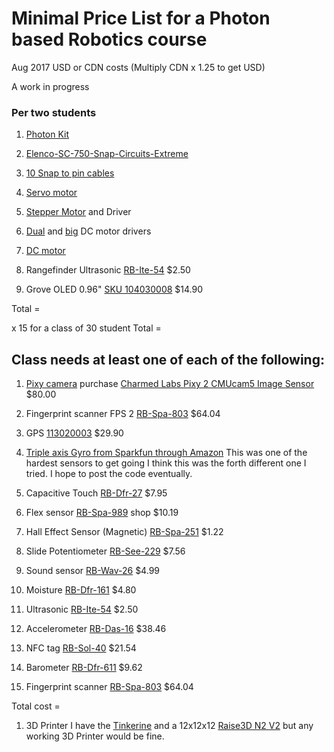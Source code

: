 # Minimal Price List for a Photon based Robotics course 
Aug 2017 USD or CDN costs
(Multiply CDN x 1.25 to get USD)

A work in progress


### Per two students

1. [Photon Kit](https://store.particle.io/products/photon-kit)

1. [Elenco-SC-750-Snap-Circuits-Extreme](https://www.amazon.ca/Elenco-SC-750-Snap-Circuits-Extreme/dp/B0002AHQWS)

1. [10 Snap to pin cables](https://www.amazon.ca/Snap-Circuits-SCJW10-Project-Connectors/dp/B013DA8XH0/ref=sr_1_fkmr0_1?s=toys&ie=UTF8&qid=1504073209&sr=1-1-fkmr0&keywords=snapcircuits+10+Snap+to+pin+cables)

1. [Servo motor](https://www.pololu.com/product/1057)

1. [Stepper Motor](https://www.pololu.com/product/1204) and Driver

1. [Dual](https://www.pololu.com/product/2135) and [big](https://www.pololu.com/product/1451) DC motor drivers

1. [DC motor](https://www.pololu.com/product/3225)

1. Rangefinder Ultrasonic	[RB-Ite-54](http://www.robotshop.com/en/hc-sr04-ultrasonic-range-finder.html)	$2.50

1. Grove OLED 0.96"	[SKU 104030008](https://www.seeedstudio.com/Grove-OLED-Display-0-96.html)	$14.90


Total =   

x 15 for a class of 30 student Total = 


## Class needs at least one of each of the following:

1. [Pixy camera](https://pixycam.com/) purchase [Charmed Labs Pixy 2 CMUcam5 Image Sensor](https://www.robotshop.com/ca/en/charmed-labs-pixy-2-cmucam5-image-sensor.html) $80.00

1. Fingerprint scanner FPS	2	[RB-Spa-803](http://www.robotshop.com/ca/en/fingerprint-scanner-5v-ttl.html)	$64.04

1. GPS 	[113020003](http://www.seeedstudio.com/depot/Grove-GPS-p-959.html)	$29.90 


1. [Triple axis Gyro from Sparkfun through Amazon](https://www.amazon.com/Triple-Axis-Accelerometer-Breakout-ADXL362/dp/B00AEOGDFS/ref=sr_1_1?s=industrial&ie=UTF8&qid=1504075018&sr=1-1&keywords=SparkFun+Triple+Axis+Accelerometer+Breakout+%28ADXL362%29) This was one of the hardest sensors to get going I think this was the forth different one I tried. I hope to post the code eventually.


1. Capacitive Touch	[RB-Dfr-27](	http://www.robotshop.com/en/at42qt1010-capacitive-touch-breakout.html)	$7.95

1. Flex sensor		[RB-Spa-989](http://www.robotshop.com/ca/en/22-10k-flexible-sensor.html)	shop	$10.19

1. Hall Effect Sensor (Magnetic)		[RB-Spa-251](http://www.robotshop.com/ca/en/hall-effect-sensor.html)	$1.22











1. Slide Potentiometer	[RB-See-229](	http://www.robotshop.com/ca/en/grove-slide-potentiometer.html)	$7.56
1. Sound sensor	[RB-Wav-26](http://www.robotshop.com/ca/en/sound-sensor.html)	$4.99
1. Moisture	[RB-Dfr-161](http://www.robotshop.com/en/dfrobot-moisture-sensor.html)	$4.80
1. Ultrasonic	[RB-Ite-54](http://www.robotshop.com/en/hc-sr04-ultrasonic-range-finder.html)	$2.50
1. Accelerometer	[RB-Das-16](http://www.robotshop.com/ca/en/hovis-gyro-accelerometer-sensor.html)	$38.46
1. NFC tag	[RB-Sol-40](http://www.robotshop.com/ca/en/serial-to-nfc-converter-module.html)	$21.54
1. Barometer	[RB-Dfr-611](http://www.robotshop.com/ca/en/bmp180-barometer-module.html)	$9.62
1. Fingerprint scanner	[RB-Spa-803](http://www.robotshop.com/ca/en/fingerprint-scanner-5v-ttl.html)	$64.04























Total cost = 



1. 3D Printer I have the [Tinkerine](https://store.tinkerine.com/) and a 12x12x12 [Raise3D N2 V2](https://www.amazon.com/Raise3D-Plus-Printer-Dual-Extruder/dp/B01N3982HD) but any working 3D Printer would be fine.





